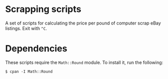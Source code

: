 # Scrapping scripts

A set of scripts for calculating the price per pound of computer scrap eBay
listings.  Exit with `^C`.

# Dependencies
These scripts require the `Math::Round` module.  To install it, run the following:

```
$ cpan -I Math::Round
```
